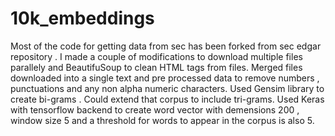 # 10k_embeddings

Most of the code for getting data from sec has been forked from sec edgar repository . I made a couple of modifications to download multiple files parallely and BeautifuSoup to clean HTML tags from files. Merged files downloaded  into a single text and pre processed data to remove numbers , punctuations and any non alpha numeric characters. Used Gensim library to create bi-grams . Could extend that corpus to include tri-grams. Used Keras with tensorflow backend to create word vector with demensions 200 , window size 5 and a threshold for words to appear in the corpus is also 5. 
